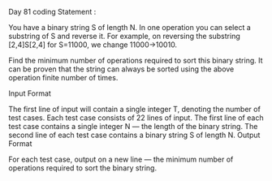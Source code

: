 Day 81 coding Statement : 

You have a binary string S of length N. In one operation you can select a substring of S and reverse it. For example, on reversing the substring [2,4]S[2,4] for S=11000, we change 11000→10010.

Find the minimum number of operations required to sort this binary string.
It can be proven that the string can always be sorted using the above operation finite number of times.

Input Format

The first line of input will contain a single integer T, denoting the number of test cases.
Each test case consists of 22 lines of input.
The first line of each test case contains a single integer N — the length of the binary string.
The second line of each test case contains a binary string S of length N.
Output Format

For each test case, output on a new line — the minimum number of operations required to sort the binary string.